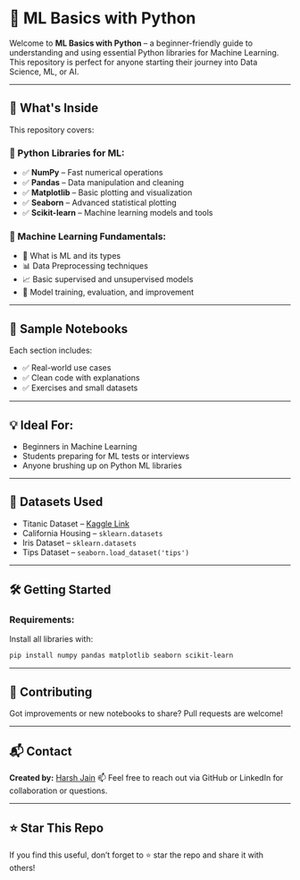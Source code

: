 # 📘 ML Basics with Python

Welcome to **ML Basics with Python** – a beginner-friendly guide to understanding and using essential Python libraries for Machine Learning. This repository is perfect for anyone starting their journey into Data Science, ML, or AI.

---

## 🚀 What's Inside

This repository covers:

### 🐍 Python Libraries for ML:
- ✅ **NumPy** – Fast numerical operations
- ✅ **Pandas** – Data manipulation and cleaning
- ✅ **Matplotlib** – Basic plotting and visualization
- ✅ **Seaborn** – Advanced statistical plotting
- ✅ **Scikit-learn** – Machine learning models and tools

### 🤖 Machine Learning Fundamentals:
- 📘 What is ML and its types
- 📊 Data Preprocessing techniques
- 📈 Basic supervised and unsupervised models
- 🧠 Model training, evaluation, and improvement

---

## 📁 Sample Notebooks

Each section includes:

* ✅ Real-world use cases
* ✅ Clean code with explanations
* ✅ Exercises and small datasets

---

## 💡 Ideal For:

* Beginners in Machine Learning
* Students preparing for ML tests or interviews
* Anyone brushing up on Python ML libraries

---

## 🔗 Datasets Used

* Titanic Dataset – [Kaggle Link](https://www.kaggle.com/c/titanic/data)
* California Housing – `sklearn.datasets`
* Iris Dataset – `sklearn.datasets`
* Tips Dataset – `seaborn.load_dataset('tips')`

---

## 🛠️ Getting Started

### Requirements:

Install all libraries with:

```bash
pip install numpy pandas matplotlib seaborn scikit-learn
```

---

## 🤝 Contributing

Got improvements or new notebooks to share? Pull requests are welcome!

---

## 📬 Contact

**Created by:** [Harsh Jain](https://github.com/jainharsh524)
📫 Feel free to reach out via GitHub or LinkedIn for collaboration or questions.

---

## ⭐ Star This Repo

If you find this useful, don’t forget to ⭐ star the repo and share it with others!
